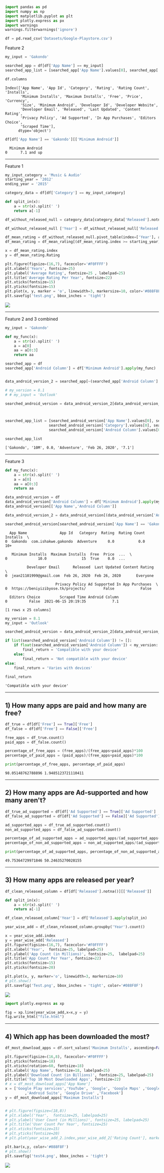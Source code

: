 <div class="cell code" data-execution_count="4">

``` python
import pandas as pd
import numpy as np
import matplotlib.pyplot as plt
import plotly.express as px
import warnings
warnings.filterwarnings('ignore')
```

</div>

<div class="cell code" data-execution_count="5">

``` python
df = pd.read_csv('Datasets/Google-Playstore.csv')
```

</div>

<div class="cell markdown">

Feature 2

</div>

<div class="cell code" data-execution_count="6">

``` python
my_input = 'Gakondo'

searched_app = df[df['App Name'] == my_input]
searched_app_list = [searched_app['App Name'].values[0], searched_app['Size'].values[0], searched_app['Rating'].values[0], searched_app['Category'].values[0], searched_app['Released'].values[0]]
```

</div>

<div class="cell code" data-execution_count="7">

``` python
df.columns
```

<div class="output execute_result" data-execution_count="7">

    Index(['App Name', 'App Id', 'Category', 'Rating', 'Rating Count', 'Installs',
           'Minimum Installs', 'Maximum Installs', 'Free', 'Price', 'Currency',
           'Size', 'Minimum Android', 'Developer Id', 'Developer Website',
           'Developer Email', 'Released', 'Last Updated', 'Content Rating',
           'Privacy Policy', 'Ad Supported', 'In App Purchases', 'Editors Choice',
           'Scraped Time'],
          dtype='object')

</div>

</div>

<div class="cell code" data-execution_count="8" data-scrolled="true">

``` python
df[df['App Name'] == 'Gakondo'][['Minimum Android']]
```

<div class="output execute_result" data-execution_count="8">

``` 
  Minimum Android
0      7.1 and up
```

</div>

</div>

<div class="cell markdown">

-----

</div>

<div class="cell markdown">

Feature 1

</div>

<div class="cell code" data-execution_count="9">

``` python
my_input_category = 'Music & Audio'
starting_year = '2012'
ending_year = '2015'

category_data = df[df['Category'] == my_input_category]

def split_in(x):
    a = str(x).split(' ')
    return a[-1]

df_without_released_null = category_data[category_data['Released'].notna()]

df_without_released_null ['Year'] = df_without_released_null['Released'].apply(split_in)

df_mean_rating = df_without_released_null.pivot_table(index=['Year'], aggfunc=np.mean)
df_mean_rating = df_mean_rating[(df_mean_rating.index >= starting_year) & (df_mean_rating.index <= ending_year)]

x = df_mean_rating.index
y = df_mean_rating.Rating

plt.figure(figsize=(16,7), facecolor='#F0FFFF')
plt.xlabel('Years', fontsize=25)
plt.ylabel('Average Rating', fontsize=25 , labelpad=25)
plt.title('Average Rating Per Year', fontsize=22)
plt.xticks(fontsize=15)
plt.yticks(fontsize=15)
plt.plot(x, y, marker = 'o', linewidth=3, markersize=10, color='#088F8F')
plt.savefig('test.png', bbox_inches = 'tight')
```

<div class="output display_data">

![](9c90872586fdf92a1e9bd0ec6f928b6d818ba753.png)

</div>

</div>

<div class="cell markdown">

-----

</div>

<div class="cell markdown">

Feature 2 and 3 combined

</div>

<div class="cell code" data-execution_count="10">

``` python
my_input = 'Gakondo'

def my_func(x):
    a = str(x).split(' ')
    a = a[0]
    aa = a[0:3]
    return aa

searched_app = df
searched_app['Android Column'] = df['Minimum Android'].apply(my_func)


data_android_version_2 = searched_app[~(searched_app['Android Column'].str.contains('nan'))]

# my_version = 8.1
# # my_input = 'Outlook'

searched_android_version = data_android_version_2[data_android_version_2['App Name'] == my_input]



searched_app_list = [searched_android_version['App Name'].values[0], searched_android_version['Size'].values[0], searched_android_version['Rating'].values[0], 
                    searched_android_version['Category'].values[0], searched_android_version['Released'].values[0], 
                    searched_android_version['Android Column'].values[0]]
```

</div>

<div class="cell code" data-execution_count="11">

``` python
searched_app_list
```

<div class="output execute_result" data-execution_count="11">

    ['Gakondo', '10M', 0.0, 'Adventure', 'Feb 26, 2020', '7.1']

</div>

</div>

<div class="cell markdown">

-----

</div>

<div class="cell markdown">

Feature 3

</div>

<div class="cell code" data-execution_count="12">

``` python
def my_func(x):
    a = str(x).split(' ')
    a = a[0]
    aa = a[0:3]
    return aa

data_android_version = df
data_android_version['Android Column'] = df['Minimum Android'].apply(my_func)
data_android_version[['App Name','Android Column']]

data_android_version_2 = data_android_version[(data_android_version['Android Column'].str.contains('[0-9]'))]
```

</div>

<div class="cell code" data-execution_count="13">

``` python
searched_android_version[searched_android_version['App Name'] == 'Gakondo']
```

<div class="output execute_result" data-execution_count="13">

``` 
  App Name               App Id   Category  Rating  Rating Count Installs  \
0  Gakondo  com.ishakwe.gakondo  Adventure     0.0           0.0      10+   

   Minimum Installs  Maximum Installs  Free  Price  ...  \
0              10.0                15  True    0.0  ...   

          Developer Email      Released  Last Updated Content Rating  \
0  jean21101999@gmail.com  Feb 26, 2020  Feb 26, 2020       Everyone   

                       Privacy Policy Ad Supported In App Purchases  \
0  https://beniyizibyose.tk/projects/        False            False   

  Editors Choice         Scraped Time Android Column  
0          False  2021-06-15 20:19:35            7.1  

[1 rows x 25 columns]
```

</div>

</div>

<div class="cell code" data-execution_count="14">

``` python
my_version = 8.1
my_input = 'Outlook'

searched_android_version = data_android_version_2[data_android_version_2['App Name'] == my_input]

if list(searched_android_version['Android Column']) != []:
    if float(searched_android_version['Android Column']) < my_version:
        final_return = 'Compatible with your device'
    else:
        final_return = 'Not compatible with your device'
else:
    final_return = 'Varies with devices'
    
final_return
```

<div class="output execute_result" data-execution_count="14">

    'Compatible with your device'

</div>

</div>

<div class="cell markdown">

-----

</div>

<div class="cell markdown">

## 1\) How many apps are paid and how many are free?

</div>

<div class="cell code" data-execution_count="15">

``` python
df_true = df[df['Free'] == True]['Free']
df_false = df[df['Free'] == False]['Free']

free_apps = df_true.count()
paid_apps = df_false.count()

percentage_of_free_apps = (free_apps)/(free_apps+paid_apps)*100
percentage_of_paid_apps = (paid_apps)/(free_apps+paid_apps)*100

print(percentage_of_free_apps, percentage_of_paid_apps)
```

<div class="output stream stdout">

    98.05148762788896 1.9485123721110411

</div>

</div>

<div class="cell markdown">

-----

</div>

<div class="cell markdown">

## 2\) How many apps are Ad-supported and how many aren't?

</div>

<div class="cell code" data-execution_count="16">

``` python
df_true_ad_supported = df[df['Ad Supported'] == True]['Ad Supported']
df_false_ad_supported = df[df['Ad Supported'] == False]['Ad Supported']

ad_supported_apps = df_true_ad_supported.count()
non_ad_supported_apps = df_false_ad_supported.count()

percentage_of_ad_supported_apps = ad_supported_apps/(ad_supported_apps+non_ad_supported_apps)*100
percentage_of_non_ad_supported_apps = non_ad_supported_apps/(ad_supported_apps+non_ad_supported_apps)*100

print(percentage_of_ad_supported_apps, percentage_of_non_ad_supported_apps)
```

<div class="output stream stdout">

    49.75364729971846 50.24635270028155

</div>

</div>

<div class="cell markdown">

-----

</div>

<div class="cell markdown">

## 3\) How many apps are released per year?

</div>

<div class="cell code" data-execution_count="17">

``` python
df_clean_released_column = df[df['Released'].notna()][['Released']]

def split_in(x):
    a = str(x).split(' ')
    return a[-1]

df_clean_released_column['Year'] = df['Released'].apply(split_in)

year_wise_add = df_clean_released_column.groupby('Year').count()

x = year_wise_add.index
y = year_wise_add['Released']
plt.figure(figsize=(16,7), facecolor='#F0FFFF')
plt.xlabel('Year',  fontsize=25, labelpad=25)
plt.ylabel('App Count (in Millions)', fontsize=25,  labelpad=25)
plt.title('App Count Per Year', fontsize=22)
plt.xticks(fontsize=15)
plt.yticks(fontsize=20)

plt.plot(x, y, marker='o', linewidth=3, markersize=10)
# plt.show()
plt.savefig('Test.png', bbox_inches = 'tight', color='#088F8F')
```

<div class="output display_data">

![](c8f8f011fdf27d63c61947def74cbb7178a9468c.png)

</div>

</div>

<div class="cell code" data-execution_count="18">

``` python
import plotly.express as xp
```

</div>

<div class="cell code" data-execution_count="19">

``` python
fig = xp.line(year_wise_add,x=x,y = y)
fig.write_html("file.html")
```

</div>

<div class="cell markdown">

-----

</div>

<div class="cell markdown">

## 4\) Which app has been downloaded the most?

</div>

<div class="cell code" data-execution_count="20">

``` python
df_most_download_apps = df.sort_values('Maximum Installs', ascending=False)[['App Name', 'Maximum Installs']].head(10)

plt.figure(figsize=(16,8), facecolor='#F0FFFF')
plt.yticks(fontsize=18)
plt.xticks(rotation=60, fontsize=18)
plt.xlabel('App Name', fontsize=18, labelpad=25)
plt.ylabel('Download Count (in Billions)', fontsize=25, labelpad=25)
plt.title('Top 10 Most Downloaded Apps', fontsize=22)
# x = df_most_download_apps['App Name']
x = ['Google Play services','YouTube', 'Google', 'Google Maps' ,'Google Text-to-Speech' ,'Google Chrome' ,'Gmail' 
         ,'Android Suite', 'Google Drive' ,'Facebook']
y = df_most_download_apps['Maximum Installs']


# plt.figure(figsize=(18,8))
# plt.xlabel('Year',  fontsize=25, labelpad=25)
# plt.ylabel('User Count (in Millions)', fontsize=25, labelpad=25)
# plt.title('User Count Per Year', fontsize=25)
# plt.xticks(fontsize=15)
# plt.yticks(fontsize=20)
# plt.plot(year_wise_add_2.index,year_wise_add_2['Rating Count'], marker = 'o', linewidth=3, markersize=10 )

plt.bar(x,y, color='#088F8F')
# plt.show()
plt.savefig('test4.png', bbox_inches = 'tight')
```

<div class="output display_data">

![](6e04cfe399e2f06606013dcd42eb425f1de3cdfb.png)

</div>

</div>

<div class="cell code">

``` python
```

</div>

<div class="cell code">

``` python
```

</div>

<div class="cell code">

``` python
```

</div>

<div class="cell code">

``` python
```

</div>

<div class="cell code">

``` python
```

</div>

<div class="cell code">

``` python
```

</div>

<div class="cell code">

``` python
```

</div>

<div class="cell code">

``` python
```

</div>

<div class="cell code">

``` python
```

</div>

<div class="cell code">

``` python
```

</div>

<div class="cell markdown">

-----

</div>

<div class="cell markdown">

## 5\) How many users have responded (given rating) to the apps in a particular year?

</div>

<div class="cell code" data-execution_count="21">

``` python
df_clean_released_column_2 = df[(df['Rating Count'].notna()) & (df['Released'].notna())][['Rating Count', 'Released']]

df_clean_released_column_2['Year'] = df['Released'].apply(split_in)

year_wise_add_2 = df_clean_released_column_2.pivot_table(index=['Year'],aggfunc=np.sum)

plt.figure(figsize=(18,8), facecolor='#F0FFFF')
plt.xlabel('Year',  fontsize=25, labelpad=25)
plt.ylabel('User Count (in Millions)', fontsize=25, labelpad=25)
plt.title('User Count Per Year', fontsize=25)
plt.xticks(fontsize=15)
plt.yticks(fontsize=20)



plt.plot(year_wise_add_2.index,year_wise_add_2['Rating Count'], marker = 'o', linewidth=3, markersize=10, color='#088F8F' )
plt.savefig('test3.png', bbox_inches = 'tight')
```

<div class="output display_data">

![](aeaa577b927af436c28810ac87ddd3986c620915.png)

</div>

</div>

<div class="cell markdown">

-----

</div>

<div class="cell markdown">

## 6\) Quality level of applications based on good, average, or poor as rated by the users.

</div>

<div class="cell code" data-execution_count="22">

``` python
clean_rating_column = df[df['Rating'].notna()]

def convert_me(x):
    if x >= 4.5:
        return 'Good'
    elif x >= 3.0:
        return 'Average'
    else:
        return 'Poor'
    
df['Rating text'] = df['Rating'].apply(convert_me)
app_rating_count = df['Rating text'].value_counts()


x = app_rating_count.index
y = app_rating_count.values

# plt.figure(figsize=(16,8))
# plt.xlabel('Quality Level', fontsize=18)
# plt.ylabel('App Count (in Millions)', fontsize=18)
# plt.title('Apps Quality Level w.r.t ratings', fontsize=22)

# plt.bar(x,y)
# plt.show()

quality_rating = []

for i in y:
    total = round(i/sum(y)*100, 2)
    quality_rating.append(total)
    
print(x, quality_rating)
```

<div class="output stream stdout">

    Index(['Poor', 'Average', 'Good'], dtype='object') [50.54, 31.17, 18.29]

</div>

</div>

<div class="cell markdown">

-----

</div>

<div class="cell markdown">

## 7\) Which category is more popular among the users?

</div>

<div class="cell code" data-execution_count="23">

``` python
df_category_wise = df.pivot_table(index=['Category'], aggfunc=np.sum)
df_category_wise_2 = df_category_wise['Maximum Installs'].sort_values(ascending=False)[0:10]

x = df_category_wise_2.index
y= df_category_wise_2.values

plt.figure(figsize=(16,8), facecolor='#F0FFFF')
plt.xlabel('Category',  fontsize=25, labelpad=25)
plt.ylabel('Download Count (in billions)', fontsize=25, labelpad=25)
plt.title('Top 10 Most Popular Categories', fontsize=22)
plt.xticks(rotation=60, fontsize=15)
plt.yticks(fontsize=20)




# plt.plot(year_wise_add_2.index,year_wise_add_2['Rating Count'], marker = 'o', linewidth=3, markersize=10, color='#088F8F' )


plt.bar(x,y, color='#088F8F')
plt.savefig('gggf.png', bbox_inches = 'tight')
```

<div class="output display_data">

![](5c6de0410f2e6b59e6488f96b3378568e02319f8.png)

</div>

</div>

<div class="cell markdown">

-----

</div>

<div class="cell markdown">

## 8\) Top & Bottom-most app categories with respect to Average Rating.

</div>

<div class="cell markdown">

Top 5

</div>

<div class="cell code" data-execution_count="24">

``` python
average_rating_category_based = df.groupby('Category').mean()['Rating'].sort_values(ascending=False)

x = average_rating_category_based[:5].index
y = average_rating_category_based[:5].values

# plt.figure(figsize=(16,5))
# plt.xlabel('Average Rating', fontsize=18)
# plt.ylabel('Category', fontsize=18)
# plt.title('Average Rating per category', fontsize=22)

# plt.barh(x,y)
# plt.show()
top5_rating_based_apps = []

for i in range(0, len(x)):
    rating = round(y[i], 1)
    top5_rating_based_apps.append((x[i], rating))
```

</div>

<div class="cell code" data-execution_count="25">

``` python
top5_rating_based_apps
```

<div class="output execute_result" data-execution_count="25">

    [('Role Playing', 3.4),
     ('Casino', 3.3),
     ('Simulation', 3.2),
     ('Weather', 3.1),
     ('Card', 3.1)]

</div>

</div>

<div class="cell markdown">

Bottom 5

</div>

<div class="cell code" data-execution_count="26">

``` python
x = average_rating_category_based[-5:].index
y = average_rating_category_based[-5:]

# plt.figure(figsize=(16,5))
# plt.xlabel('Average Rating',  fontsize=18)
# plt.ylabel('Category', fontsize=18)
# plt.title('Average Rating per category', fontsize=22)

# plt.barh(x,y)
# plt.show()

bottom5_rating_based_apps = []

for i in range(0, len(x)):
    rating = round(y[i], 1)
    bottom5_rating_based_apps.append((x[i], rating))
```

</div>

<div class="cell code" data-execution_count="27">

``` python
bottom5_rating_based_apps
```

<div class="output execute_result" data-execution_count="27">

    [('House & Home', 1.5),
     ('Business', 1.4),
     ('Beauty', 1.4),
     ('Food & Drink', 1.3),
     ('Events', 1.3)]

</div>

</div>

<div class="cell code">

``` python
```

</div>

<div class="cell markdown">

-----

</div>

<div class="cell markdown">

## 9\) Top 10 fast growing apps since January, 2020.

</div>

<div class="cell code" data-execution_count="30">

``` python
from numerize import numerize
```

</div>

<div class="cell code" data-execution_count="31">

``` python
df_recent_famous_app = df[(df['Released'].notna())]
df_recent_famous_app_2 = df_recent_famous_app[(df['Released'].str.contains('2020'))  | 
                                              (df['Released'].str.contains('2021'))][['App Name', 'Maximum Installs', 'Released']]

df_maximum_Installs_sorted = df_recent_famous_app_2.sort_values('Maximum Installs', ascending=False)[0:10]

x = df_maximum_Installs_sorted['App Name']
y = df_maximum_Installs_sorted['Maximum Installs']

# plt.figure(figsize=(16,8))
# plt.xlabel('App Name', fontsize=18)
# plt.ylabel('Download Count (in Millions)', fontsize=18)
# plt.title('Most Downloaded Apps (in recent years)', fontsize=22)
# plt.xticks(rotation=60)

# plt.bar(x,y)
# plt.show()

top_most_downloads_recent = []

for i in range(0, len(x)):
    top_most_downloads_recent.append((x.values[i], numerize.numerize(float(y.values[i]))))
```

</div>

<div class="cell code" data-execution_count="32">

``` python
top_most_downloads_recent
```

<div class="output execute_result" data-execution_count="32">

    [('Samsung Members', '776.61M'),
     ('[Samsung] Always On Display', '738.94M'),
     ('Weather - By Xiaomi', '711.62M'),
     ('HUAWEI Video', '450.79M'),
     ('Google Pay: A safe & helpful way to manage money', '426.4M'),
     ('Microsoft Office: Word, Excel, PowerPoint & More', '374.94M'),
     ('Mi Browser Pro - Video Download, Free, Fast&Secure', '250.56M'),
     ('Moto Widget', '250.35M'),
     ('My Talking Tom Friends', '246.88M'),
     ('Mi Calendar', '229.42M')]

</div>

</div>

<div class="cell markdown">

-----

</div>

<div class="cell markdown">

## 10\) Most expensive and cheapest app.

</div>

<div class="cell code" data-execution_count="28">

``` python
df_paid_apps = df[(df['Free'] == False) & df['Price'] != 0.00].sort_values('Price')
most_cheapest_apps = df_paid_apps.iloc[0:2][['App Name', 'Price']].values
most_expensive_app = df_paid_apps.iloc[-1][['App Name', 'Price']].values
```

</div>

<div class="cell code" data-execution_count="29">

``` python
df_paid_apps.iloc[-1][['App Name', 'Price']].values
```

<div class="output execute_result" data-execution_count="29">

    array(['MESH Connect', 400.0], dtype=object)

</div>

</div>

<div class="cell markdown">

-----

</div>

<div class="cell markdown">

## 12\) Rating History of Play Store.

</div>

<div class="cell code" data-execution_count="184" data-scrolled="false">

``` python
df_without_released_null = df[df['Released'].notna()]

df_without_released_null ['Year'] = df_without_released_null['Released'].apply(split_in)

df_mean_rating = df_without_released_null.pivot_table(index=['Year'], aggfunc=np.mean)

x = df_mean_rating.index
y = df_mean_rating.Rating

plt.figure(figsize=(18,8), facecolor='#F0FFFF')
plt.xlabel('Year',  fontsize=25, labelpad=25)
plt.ylabel('Average Rating', fontsize=25, labelpad=25)
plt.title('Average Rating Per Year', fontsize=25)
plt.xticks(fontsize=15)
plt.yticks(fontsize=20)

plt.plot(x,y, marker = 'o', linewidth=3, markersize=10, color='#088F8F' )
plt.savefig('test3111.png', bbox_inches = 'tight')
```

<div class="output display_data">

![](cb7358a422ea541fb7c56f081c3c825bbf8c8836.png)

</div>

</div>

<div class="cell markdown">

-----

</div>

<div class="cell markdown">

## 13\) Which apps are secured (https) and which aren't (http)?

</div>

<div class="cell code" data-execution_count="192">

``` python
df_secured_website_or_not = df[df['Developer Website'].notna()]

def split_in(x):
    a = str(x).split(':')
    return a[0]

df_secured_website_or_not['Link'] = df_secured_website_or_not['Developer Website'].apply(split_in)

df_secured_website_https = df_secured_website_or_not[df_secured_website_or_not['Link'] == 'https']['Developer Website'].count()
df_secured_website_http = df_secured_website_or_not[df_secured_website_or_not['Link'] == 'http']['Developer Website'].count()

ratio_of_https_apps = df_secured_website_https/(df_secured_website_https+df_secured_website_http)*100
ratio_of_http_apps = df_secured_website_http/(df_secured_website_https+df_secured_website_http)*100

plt.figure(figsize=(16,10))
x = np.array([ratio_of_http_apps, ratio_of_https_apps])
plt.title('Percentage Distribution of Secured and Non Secured Apps', fontsize=18)

plt.pie(x, autopct='%1.2f%%', textprops={'fontsize': 20}, colors =['#2cc3f2','#f6716a'])
plt.legend(labels = ['Non Secured Apps','Secured Apps'], fontsize=15, loc='best')
plt.show()
```

<div class="output display_data">

![](7a1b0f10a63b5824ef7d891b06bfec0e388d3251.png)

</div>

</div>

<div class="cell code">

``` python
```

</div>
